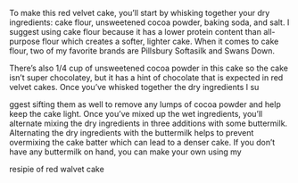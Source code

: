To make this red velvet cake, you’ll start by whisking together your dry ingredients: cake flour, unsweetened cocoa powder, baking soda, and salt. I suggest using cake flour because it has a lower protein content than all-purpose flour which creates a softer, lighter cake. When it comes to cake flour, two of my favorite brands are Pillsbury Softasilk and Swans Down.

There’s also 1/4 cup of unsweetened cocoa powder in this cake so the cake isn’t super chocolatey, but it has a hint of chocolate that is expected in red velvet cakes. Once you’ve whisked together the dry ingredients I su

ggest sifting them as well to remove any lumps of cocoa powder and help keep the cake light.
Once you’ve mixed up the wet ingredients, you’ll alternate mixing the dry ingredients in three additions with some buttermilk. Alternating the dry ingredients with the buttermilk helps to prevent overmixing the cake batter which can lead to a denser cake. If you don’t have any buttermilk on hand, you can make your own using my

resipie of red walvet cake

